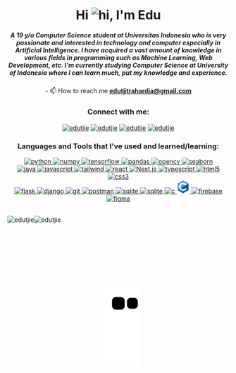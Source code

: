 <h1 align="center">Hi <img src="https://user-images.githubusercontent.com/1303154/88677602-1635ba80-d120-11ea-84d8-d263ba5fc3c0.gif" width="28px" height="28px" alt="hi">, I'm Edu</h1>
<h5 align="center">A 19 y/o Computer Science student at Universitas Indonesia who is very passionate and interested in technology and computer especially in Artificial Intelligence. I have acquired a vast amount of knowledge in various fields in programming such as Machine Learning, Web Development, etc. I'm currently studying Computer Science at University of Indonesia where I can learn much, put my knowledge and experience.</h3>

<p align="center">- 📫 How to reach me <a href="mailto:edutjitrahardja@gmail.com"><strong>edutjitrahardja@gmail.com</strong></a></p>

<h3 align="center">Connect with me:</h3>
<p align="center">
<a href="https://linkedin.com/in/edutjie" target="blank"><img align="center" src="https://raw.githubusercontent.com/rahuldkjain/github-profile-readme-generator/master/src/images/icons/Social/linked-in-alt.svg" alt="edutjie" height="30" width="30" /></a>
<a href="https://kaggle.com/edutjie" target="blank"><img align="center" src="https://raw.githubusercontent.com/rahuldkjain/github-profile-readme-generator/master/src/images/icons/Social/kaggle.svg" alt="edutjie" height="30" width="30" /></a>
<a href="https://instagram.com/edutjie" target="blank"><img align="center" src="https://raw.githubusercontent.com/rahuldkjain/github-profile-readme-generator/master/src/images/icons/Social/instagram.svg" alt="edutjie" height="30" width="30" /></a>
<a href="https://www.hackerrank.com/edutjie" target="blank"><img align="center" src="https://raw.githubusercontent.com/rahuldkjain/github-profile-readme-generator/master/src/images/icons/Social/hackerrank.svg" alt="edutjie" height="30" width="30" /></a>
</p>

<h3 align="center">Languages and Tools that I've used and learned/learning:</h3>
<p align="center">
    <a href="https://www.python.org" target="_blank" rel="noreferrer">
      <img
        src="https://img.shields.io/badge/-Python-black?style=flat-square&logo=python"
        alt="python"
        height="30"
      />
    </a>
    <a href="https://numpy.org/" target="_blank" rel="noreferrer">
      <img
        src="https://img.shields.io/badge/-Numpy-black?style=flat-square&logo=numpy&logoColor=005577"
        alt="numpy"
        height="30"
      />
    </a>
    <a href="https://pandas.pydata.org/" target="_blank" rel="noreferrer">
      <img
        src="https://img.shields.io/badge/-Pandas-black?style=flat-square&logo=pandas&logoColor=005599"
        alt="tensorflow"
        height="30"
      />
    </a>
    <a href="https://www.tensorflow.org" target="_blank" rel="noreferrer">
      <img
        src="https://img.shields.io/badge/-TensorFlow-black?style=flat-square&logo=TensorFlow&logoColor=23FF6F00"
        alt="pandas"
        height="30"
      />
    </a>
    <a href="https://opencv.org/" target="_blank" rel="noreferrer">
      <img
        src="https://img.shields.io/badge/-OpenCV-black?style=flat-square&logo=opencv&logoColor=990044"
        alt="opencv"
        height="30"
      />
    </a>
    <a href="https://seaborn.pydata.org/" target="_blank" rel="noreferrer">
      <img
        src="https://seaborn.pydata.org/_images/logo-mark-lightbg.svg"
        alt="seaborn"
        width="30"
        height="30"
      />
    </a>
    <br />
    <a href="https://www.java.com/en/" target="_blank" rel="noreferrer">
      <img
        src="https://img.shields.io/badge/-Java-black?style=flat-square&logo=java"
        alt="java"
        height="30"
      />
    </a>
    <a
      href="https://developer.mozilla.org/en-US/docs/Web/JavaScript"
      target="_blank"
      rel="noreferrer"
    >
      <img
        src="https://img.shields.io/badge/-Javascript-black?style=flat-square&logo=javascript"
        alt="javascript"
        height="30"
      />
    </a>
    <a href="https://tailwindcss.com/" target="_blank" rel="noreferrer">
      <img
        src="https://img.shields.io/badge/-TailwindCSS-black?style=flat-square&logo=tailwindcss"
        alt="tailwind"
        height="30"
      />
    </a>
      <a href="https://reactjs.org/" target="_blank" rel="noreferrer">
      <img
        src="https://img.shields.io/badge/-React-black?style=flat-square&logo=react"
        alt="react"
        height="30"
      />
    </a>
    <a href="https://nextjs.org/" target="_blank" rel="noreferrer">
      <img
        height="30"
        alt="Next.js"
        src="https://img.shields.io/badge/-Next-black?style=flat-square&logo=nextdotjs" />
    </a>
    <a href="https://www.typescriptlang.org/" target="_blank" rel="noreferrer">
      <img
        src="https://img.shields.io/badge/-Typescript-black?style=flat-square&logo=typescript"
        alt="typescript"
        height="30"
      />
    </a>
    <a href="https://www.w3.org/html/" target="_blank" rel="noreferrer">
      <img
        src="https://img.shields.io/badge/-HTML5-black?style=flat-square&logo=html5"
        alt="html5"
        height="30"
      />
    </a>
    <a href="https://www.w3schools.com/css/" target="_blank" rel="noreferrer">
      <img
        src="https://img.shields.io/badge/-CSS3-black?style=flat-square&logo=css3&logoColor=1572B6"
        alt="css3"
        height="30"
      />
    </a>
    <br />
    <a
      href="https://flask.palletsprojects.com/"
      target="_blank"
      rel="noreferrer"
    >
      <img
        src="https://img.shields.io/badge/-Flask-black?style=flat-square&logo=flask"
        alt="flask"
        height="30"
      />
    </a>
    <a href="https://www.djangoproject.com/" target="_blank" rel="noreferrer">
      <img
        src="https://img.shields.io/badge/-Django-black?style=flat-square&logo=django&logoColor=008800"
        alt="django"
        height="30"/>
    </a>
    <a href="https://git-scm.com/" target="_blank" rel="noreferrer">
      <img
        src="https://img.shields.io/badge/-Git-black?style=flat-square&logo=git"
        alt="git"
        height="30"
      />
    </a>
    <a href="https://postman.com" target="_blank" rel="noreferrer">
      <img
        src="https://img.shields.io/badge/-Postman-black?style=flat-square&logo=postman"
        alt="postman"
        height="30"
      />
    </a>
    <a href="https://www.sqlite.org/" target="_blank" rel="noreferrer">
      <img
        src="https://img.shields.io/badge/-SQLite-black?style=flat-square&logo=sqlite&logoColor=blue"
        alt="sqlite"
        height="30"
      />
    </a>
    <a href="https://www.mysql.com" target="_blank" rel="noreferrer">
      <img
        src="https://img.shields.io/badge/MySQL-black?style=flat-square&logo=mysql&logoColor=blue"
        alt="sqlite"
        height="30"
      />
    </a>
    <a href="https://www.cprogramming.com/" target="_blank" rel="noreferrer">
      <img
        src="https://img.shields.io/badge/C%2B%2B-black?style=flat-square&logo=c%2B%2B&logoColor=white"
        alt="c"
        height="30"
      />
    </a>
    <a href="https://www.cprogramming.com/" target="_blank" rel="noreferrer">
      <img
        src="https://raw.githubusercontent.com/devicons/devicon/master/icons/c/c-original.svg"
        alt="c"
        width="30"
        height="30"
      />
    </a>
    <a href="https://firebase.google.com/" target="_blank" rel="noreferrer">
      <img
        src="https://www.vectorlogo.zone/logos/firebase/firebase-icon.svg"
        alt="firebase" width="30"
        height="30"/>
    </a>
    <a href="https://www.figma.com/" target="_blank" rel="noreferrer">
      <img
        src="https://www.vectorlogo.zone/logos/figma/figma-icon.svg"
        alt="figma"
        width="30"
        height="30"
      />
    </a>
  </p>

<br />
<div style="display: flex;" align="center"> 
    <img src="https://github-readme-stats.vercel.app/api?username=edutjie&show_icons=true&theme=tokyonight&locale=en" alt="edutjie" height="150" />
    <img src="https://github-readme-stats.vercel.app/api/top-langs?username=edutjie&show_icons=true&theme=tokyonight&locale=en&layout=compact" alt="edutjie"  height="150" />
</div>

<div align="center">
    <img src="https://github.com/rafaballerini/rafaballerini/blob/output/github-contribution-grid-snake.svg" alt="Snake Animation" />
</div>

<!--
**edutjie/edutjie** is a ✨ _special_ ✨ repository because its `README.md` (this file) appears on your GitHub profile.

Here are some ideas to get you started:

- 🔭 I’m currently working on ...
- 🌱 I’m currently learning ...
- 👯 I’m looking to collaborate on ...
- 🤔 I’m looking for help with ...
- 💬 Ask me about ...
- 📫 How to reach me: ...
- 😄 Pronouns: ...
- ⚡ Fun fact: ...
-->
